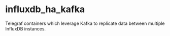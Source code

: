 # influxdb_ha_kafka
Telegraf containers which leverage Kafka to replicate data between multiple InfluxDB instances.
